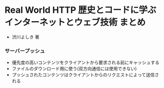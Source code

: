 # Real World HTTP 歴史とコードに学ぶインターネットとウェブ技術 まとめ
- 渋川よしき 著

### サーバープッシュ
- 優先度の高いコンテンツをクライアントから要求される前にキャッシュする
- ファイルのダウンロード用に使う(双方向通信には使用できない)
- プッシュされたコンテンツはクライアントからのリクエストによって送信される

